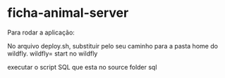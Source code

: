 # ficha-animal-server

Para rodar a aplicação:

No arquivo deploy.sh, substituir pelo seu caminho para a pasta home do wildfly.
wildfly= 
start no wildfly


executar o script SQL que esta no source folder sql